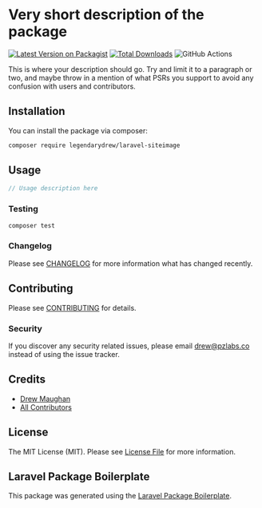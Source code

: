 # Very short description of the package

[![Latest Version on Packagist](https://img.shields.io/packagist/v/legendarydrew/laravel-siteimage.svg?style=flat-square)](https://packagist.org/packages/legendarydrew/laravel-siteimage)
[![Total Downloads](https://img.shields.io/packagist/dt/legendarydrew/laravel-siteimage.svg?style=flat-square)](https://packagist.org/packages/legendarydrew/laravel-siteimage)
![GitHub Actions](https://github.com/legendarydrew/laravel-siteimage/actions/workflows/main.yml/badge.svg)

This is where your description should go. Try and limit it to a paragraph or two, and maybe throw in a mention of what PSRs you support to avoid any confusion with users and contributors.

## Installation

You can install the package via composer:

```bash
composer require legendarydrew/laravel-siteimage
```

## Usage

```php
// Usage description here
```

### Testing

```bash
composer test
```

### Changelog

Please see [CHANGELOG](CHANGELOG.md) for more information what has changed recently.

## Contributing

Please see [CONTRIBUTING](CONTRIBUTING.md) for details.

### Security

If you discover any security related issues, please email drew@pzlabs.co instead of using the issue tracker.

## Credits

-   [Drew Maughan](https://github.com/legendarydrew)
-   [All Contributors](../../contributors)

## License

The MIT License (MIT). Please see [License File](LICENSE.md) for more information.

## Laravel Package Boilerplate

This package was generated using the [Laravel Package Boilerplate](https://laravelpackageboilerplate.com).
